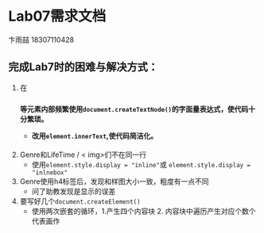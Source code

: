 # Lab07需求文档

卞雨喆 18307110428

## 完成Lab7时的困难与解决方式：

1. 在<h3> <h4> 等元素内部频繁使用`document.createTextNode()`的字面量表达式，使代码十分繁琐。
   * 改用`element.innerText`,使代码简洁化。
2. Genre和LifeTime / < img>们不在同一行
   * 使用`element.style.display = "inline"`或 `element.style.display = "inlnebox"`
3. Genre使用h4标签后，发现和样图大小一致，粗度有一点不同
   * 问了助教发现是显示的误差
4. 要写好几个`document.createElement()`
   * 使用两次嵌套的循环，1.产生四个内容块 2. 内容块中遍历产生对应个数个代表画作

